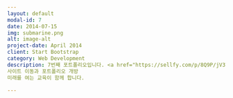 ```yaml
---
layout: default
modal-id: 7
date: 2014-07-15
img: submarine.png
alt: image-alt
project-date: April 2014
client: Start Bootstrap
category: Web Development
description: 7번째 포트폴리오입니다. <a href="https://sellfy.com/p/8Q9P/jV3VZ/">링크</a>를 클릭하시면 사이트로 이동합니다.
사이트 이동과 포트폴리오 개방
미래를 여는 교육이 함께 합니다.

---
```

